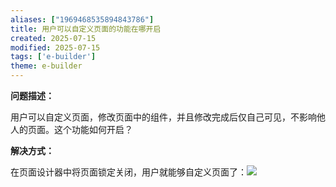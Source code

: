 ```yaml
---
aliases: ["1969468535894843786"]
title: 用户可以自定义页面的功能在哪开启
created: 2025-07-15
modified: 2025-07-15
tags: ['e-builder']
theme: e-builder
---
```


**问题描述：**

用户可以自定义页面，修改页面中的组件，并且修改完成后仅自己可见，不影响他人的页面。这个功能如何开启？

**解决方式：**

在页面设计器中将页面锁定关闭，用户就能够自定义页面了：![](0401dd3e4deb51b5b1fe25bd65e0f40d.jpg)